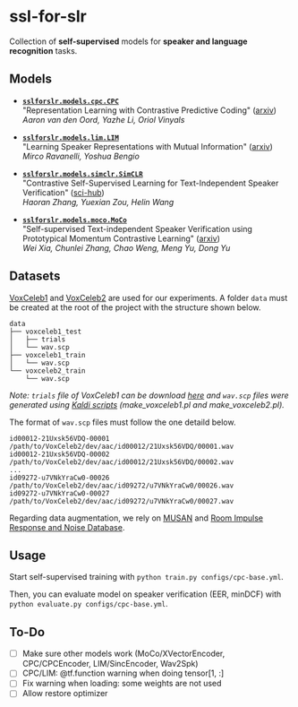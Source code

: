 # ssl-for-slr

Collection of **self-supervised** models for **speaker and language recognition** tasks.

## Models

- **[`sslforslr.models.cpc.CPC`](https://github.com/theolepage/ssl-for-slr/blob/master/sslforslr/models/cpc/CPC.py)**  
  "Representation Learning with Contrastive Predictive Coding" ([arxiv](https://arxiv.org/pdf/1807.03748.pdf))  
  *Aaron van den Oord, Yazhe Li, Oriol Vinyals*

- **[`sslforslr.models.lim.LIM`](https://github.com/theolepage/ssl-for-slr/blob/master/sslforslr/models/lim/LIM.py)**  
  "Learning Speaker Representations with Mutual Information" ([arxiv](https://arxiv.org/pdf/1812.00271.pdf))  
  *Mirco Ravanelli, Yoshua Bengio*

- **[`sslforslr.models.simclr.SimCLR`](https://github.com/theolepage/ssl-for-slr/blob/master/sslforslr/models/simclr/SimCLR.py)**  
  "Contrastive Self-Supervised Learning for Text-Independent Speaker Verification" ([sci-hub](https://sci-hub.mksa.top/10.1109/icassp39728.2021.9413351))  
  *Haoran Zhang, Yuexian Zou, Helin Wang*

- **[`sslforslr.models.moco.MoCo`](https://github.com/theolepage/ssl-for-slr/blob/master/sslforslr/models/moco/MoCo.py)**  
  "Self-supervised Text-independent Speaker Verification using Prototypical Momentum Contrastive Learning" ([arxiv](https://arxiv.org/pdf/2012.07178.pdf))  
  *Wei Xia, Chunlei Zhang, Chao Weng, Meng Yu, Dong Yu*

## Datasets

[VoxCeleb1](https://www.robots.ox.ac.uk/~vgg/data/voxceleb/vox1.html) and [VoxCeleb2](https://www.robots.ox.ac.uk/~vgg/data/voxceleb/vox2.html) are used for our experiments. A folder `data` must be created at the root of the project with the structure shown below.

```
data
├── voxceleb1_test
│   ├── trials
│   └── wav.scp
├── voxceleb1_train
│   └── wav.scp
└── voxceleb2_train
    └── wav.scp
```

*Note: `trials` file of VoxCeleb1 can be download [here](https://www.robots.ox.ac.uk/~vgg/data/voxceleb/meta/veri_test.txt) and `wav.scp` files were generated using [Kaldi scripts](https://github.com/kaldi-asr/kaldi/tree/master/egs/sitw/v1/local) (make_voxceleb1.pl and make_voxceleb2.pl).*

The format of `wav.scp` files must follow the one detaild below.

```
id00012-21Uxsk56VDQ-00001 /path/to/VoxCeleb2/dev/aac/id00012/21Uxsk56VDQ/00001.wav
id00012-21Uxsk56VDQ-00002 /path/to/VoxCeleb2/dev/aac/id00012/21Uxsk56VDQ/00002.wav
...
id09272-u7VNkYraCw0-00026 /path/to/VoxCeleb2/dev/aac/id09272/u7VNkYraCw0/00026.wav
id09272-u7VNkYraCw0-00027 /path/to/VoxCeleb2/dev/aac/id09272/u7VNkYraCw0/00027.wav
```

Regarding data augmentation, we rely on [MUSAN](http://www.openslr.org/17/) and [Room Impulse Response and Noise Database](https://www.openslr.org/28/).

## Usage

Start self-supervised training with `python train.py configs/cpc-base.yml`.

Then, you can evaluate model on speaker verification (EER, minDCF) with `python evaluate.py configs/cpc-base.yml`.

## To-Do

- [ ] Make sure other models work (MoCo/XVectorEncoder, CPC/CPCEncoder, LIM/SincEncoder, Wav2Spk)
- [ ] CPC/LIM: @tf.function warning when doing tensor[1, :]
- [ ] Fix warning when loading: some weights are not used
- [ ] Allow restore optimizer